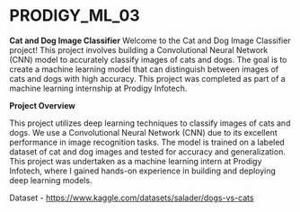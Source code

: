 # PRODIGY_ML_03
**Cat and Dog Image Classifier**
Welcome to the Cat and Dog Image Classifier project! This project involves building a Convolutional Neural Network (CNN) model to accurately classify images of cats and dogs. The goal is to create a machine learning model that can distinguish between images of cats and dogs with high accuracy. This project was completed as part of a machine learning internship at Prodigy Infotech.

**Project Overview**

This project utilizes deep learning techniques to classify images of cats and dogs. We use a Convolutional Neural Network (CNN) due to its excellent performance in image recognition tasks. The model is trained on a labeled dataset of cat and dog images and tested for accuracy and generalization. This project was undertaken as a machine learning intern at Prodigy Infotech, where I gained hands-on experience in building and deploying deep learning models.

Dataset - https://www.kaggle.com/datasets/salader/dogs-vs-cats
